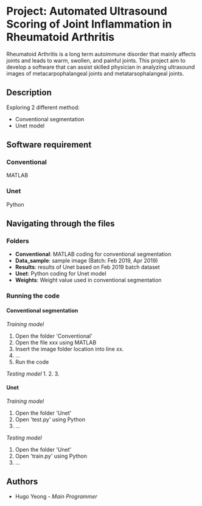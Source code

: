 # Project: Automated Ultrasound Scoring of Joint Inflammation in Rheumatoid Arthritis

Rheumatoid Arthritis is a long term autoimmune disorder that mainly affects joints and leads to warm, swollen, and painful joints. This project aim to develop a software that can assist skilled physician in analyzing ultrasound images of metacarpophalangeal joints and metatarsophalangeal joints.

## Description
Exploring 2 different method:
- Conventional segmentation
- Unet model

## Software requirement

### Conventional
MATLAB
### Unet
Python

## Navigating through the files

### Folders
- **Conventional**: MATLAB coding for conventional segmentation
- **Data_sample**: sample image (Batch: Feb 2019, Apr 2019)
- **Results**: results of Unet based on Feb 2019 batch dataset
- **Unet**: Python coding for Unet model
- **Weights**: Weight value used in conventional segmentation

### Running the code
#### Conventional segmentation
_Training model_
1. Open the folder 'Conventional'
2. Open the file xxx using MATLAB
3. Insert the image folder location into line xx.
4. ...
5. Run the code

_Testing model_
1. 
2. 
3. 

#### Unet
_Training model_
1. Open the folder 'Unet'
2. Open 'test.py' using Python
3. ...

_Testing model_
1. Open the folder 'Unet'
2. Open 'train.py' using Python
3. ...

## Authors
- Hugo Yeong - _Main Programmer_
